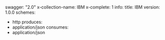 swagger: "2.0"
x-collection-name: IBM
x-complete: 1
info:
  title: IBM
  version: 1.0.0
schemes:
- http
produces:
- application/json
consumes:
- application/json